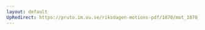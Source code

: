 ```yaml
---
layout: default
UpRedirect: https://pruto.im.uu.se/riksdagen-motions-pdf/1870/mot_1870__ak__85.pdf
---
```

